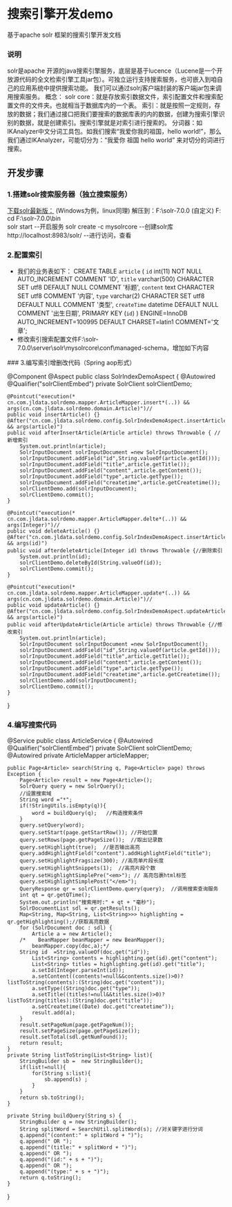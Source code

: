 # 搜索引擎开发demo
基于apache solr 框架的搜索引擎开发文档
### 说明
solr是apache 开源的java搜索引擎服务，底层是基于lucence（Lucene是一个开放源代码的全文检索引擎工具jar包）。可独立运行支持搜索服务，也可嵌入到咱自己的应用系统中提供搜索功能。
我们可以通过solrj客户端封装的客户端jar包来调用搜索服务。
概念： 
 solr core：就是存放索引数据文件，索引配置文件和搜索配置文件的文件夹。也就相当于数据库内的一个表。
 索引：就是按照一定规则，存放的数据；我们通过接口把我们要搜索的数据库表的内的数据，创建为搜索引擎识别的数据，就是创建索引。搜索引擎就是对索引进行搜索的。
 分词器：如IKAnalyzer中文分词工具包。如我们搜索“我爱你我的祖国，hello world!”，那么我们通过IKAnalyzer，可能切分为：“我爱你 祖国 hello world” 来对切分的词进行搜索。
## 开发步骤
### 1.搭建solr搜索服务器（独立搜索服务）
[下载solr最新版：](https://mirrors.tuna.tsinghua.edu.cn/apache/lucene/solr/7.0.1/solr-7.0.1.zip)
(Windows为例，linux同理)
  解压到：F:\solr-7.0.0 (自定义)
    F: 
    cd F:\solr-7.0.0\bin  
    solr start   --开启服务
    solr create -c mysolrcore  --创建solr库
    http://localhost:8983/solr/   --进行访问，查看
### 2.配置索引
 - 我们的业务表如下：
  CREATE TABLE `article` (
    `id` int(11) NOT NULL AUTO_INCREMENT COMMENT 'ID',
    `title` varchar(500) CHARACTER SET utf8 DEFAULT NULL COMMENT '标题',
    `content` text CHARACTER SET utf8 COMMENT '内容',
    `type` varchar(2) CHARACTER SET utf8 DEFAULT NULL COMMENT '类型',
    `createTime` datetime DEFAULT NULL COMMENT '出生日期',
    PRIMARY KEY (`id`)
  ) ENGINE=InnoDB AUTO_INCREMENT=100995 DEFAULT CHARSET=latin1 COMMENT='文章';
- 修改索引搜索配置文件F:\solr-7.0.0\server\solr\mysolrcore\conf\managed-schema，增加如下内容
 <field name="id" type="string" indexed="true" stored="true" required="true" multiValued="false" />
    <field name="title" type="text_ik" indexed="true" stored="true" multiValued="false"/>
    <field name="content" type="text_ik" indexed="true" stored="true" multiValued="false"/>
    <field name="type" type="string" indexed="true" stored="true" multiValued="false"/>
    <field name="createtime" type="pdate" indexed="true" stored="true" multiValued="false"/>
    <fieldType name="text_ik" class="solr.TextField">
        <analyzer type="index">
            <tokenizer class="org.wltea.analyzer.lucene.IKTokenizerFactory" useSmart="false" />
        </analyzer>
        <analyzer type="query">
            <tokenizer class="org.wltea.analyzer.lucene.IKTokenizerFactory" useSmart="true" />
        </analyzer>
    </fieldType>
### 3.编写索引增删改代码（Spring aop形式）

@Component
@Aspect
public class SolrIndexDemoAspect {
    @Autowired
    @Qualifier("solrClientEmbed")
    private SolrClient solrClientDemo;
    
    @Pointcut("execution(* cn.com.jldata.solrdemo.mapper.ArticleMapper.insert*(..)) && args(cn.com.jldata.solrdemo.domain.Article)")//
    public void insertArticle() {}
    @After("cn.com.jldata.solrdemo.config.SolrIndexDemoAspect.insertArticle() && args(article)")
    public void afterInsertArticle(Article article) throws Throwable { //新增索引
        System.out.println(article);
        SolrInputDocument solrInputDocument =new SolrInputDocument();
        solrInputDocument.addField("id",String.valueOf(article.getId()));
        solrInputDocument.addField("title",article.getTitle());
        solrInputDocument.addField("content",article.getContent());
        solrInputDocument.addField("type",article.getType());
        solrInputDocument.addField("createtime",article.getCreatetime());
        solrClientDemo.add(solrInputDocument);
        solrClientDemo.commit();
    }

    @Pointcut("execution(* cn.com.jldata.solrdemo.mapper.ArticleMapper.delte*(..)) && args(Integer)")//
    public void deleteArticle() {}
    @After("cn.com.jldata.solrdemo.config.SolrIndexDemoAspect.insertArticle() && args(id)")
    public void afterdeleteArticle(Integer id) throws Throwable {//删除索引
        System.out.println(id);
        solrClientDemo.deleteById(String.valueOf(id));
        solrClientDemo.commit();
    }

    @Pointcut("execution(* cn.com.jldata.solrdemo.mapper.ArticleMapper.update*(..)) && args(cn.com.jldata.solrdemo.domain.Article)")//
    public void updateArticle() {}
    @After("cn.com.jldata.solrdemo.config.SolrIndexDemoAspect.updateArticle() && args(article)")
    public void afterUpdateArticle(Article article) throws Throwable {//修改索引
        System.out.println(article);
        SolrInputDocument solrInputDocument =new SolrInputDocument();
        solrInputDocument.addField("id",String.valueOf(article.getId()));
        solrInputDocument.addField("title",article.getTitle());
        solrInputDocument.addField("content",article.getContent());
        solrInputDocument.addField("type",article.getType());
        solrInputDocument.addField("createtime",article.getCreatetime());
        solrClientDemo.add(solrInputDocument);
        solrClientDemo.commit();
    }
}

### 4.编写搜索代码

@Service
public class ArticleService {
    @Autowired
    @Qualifier("solrClientEmbed")
    private SolrClient solrClientDemo;
    @Autowired
    private ArticleMapper articleMapper;

    public Page<Article> search(String q, Page<Article> page) throws Exception {
        Page<Article> result = new Page<Article>();
        SolrQuery query = new SolrQuery();
        //设置搜索域
        String word ="*";
        if(!StringUtils.isEmpty(q)){
            word = buildQuery(q);   //构造搜索条件
        }
        query.setQuery(word);
        query.setStart(page.getStartRow()); //开始位置
        query.setRows(page.getPageSize());  //取出记录数
        query.setHighlight(true);  //是否输出高亮
        query.addHighlightField("content").addHighlightField("title");
        query.setHighlightFragsize(300); //高亮单片段长度
        query.setHighlightSnippets(1);  //高亮片段个数
        query.setHighlightSimplePre("<em>"); // 高亮包裹html标签
        query.setHighlightSimplePost("</em>");
        QueryResponse qr = solrClientDemo.query(query);  //调用搜索查询服务
        int qt = qr.getQTime();
        System.out.println("搜索用时:" + qt + "毫秒");
        SolrDocumentList sdl = qr.getResults();
        Map<String, Map<String, List<String>>> highlighting = qr.getHighlighting();//获取高亮数据
        for (SolrDocument doc : sdl) {
            Article a = new Article();
        /*    BeanMapper beanMapper = new BeanMapper();
            beanMapper.copy(doc,a);*/
        String id  =String.valueOf(doc.get("id"));
            List<String> contents = highlighting.get(id).get("content");
            List<String> titles = highlighting.get(id).get("title");
            a.setId(Integer.parseInt(id));
            a.setContent((contents!=null&&contents.size()>0)?listToString(contents):(String)doc.get("content"));
            a.setType((String)doc.get("type"));
            a.setTitle((titles!=null&&titles.size()>0)?listToString(titles):(String)doc.get("title"));
            a.setCreatetime((Date) doc.get("createtime"));
            result.add(a);
        }
        result.setPageNum(page.getPageNum());
        result.setPageSize(page.getPageSize());
        result.setTotal(sdl.getNumFound());
        return result;
    }
    private String listToString(List<String> list){
        StringBuilder sb =  new StringBuilder();
        if(list!=null){
            for(String s:list){
                sb.append(s) ;
            }
        }
        return sb.toString();
    }

    private String buildQuery(String s) {
        StringBuilder q = new StringBuilder();
        String splitWord = SearchUtil.splitWord(s); //对关键字进行分词
        q.append("(content:" + splitWord + ")");
        q.append(" OR ");
        q.append("(title:" + splitWord + ")");
        q.append(" OR ");
        q.append("(id:" + s + ")");
        q.append(" OR ");
        q.append("(type:" + s + ")");
        return q.toString();
    }

}

 


